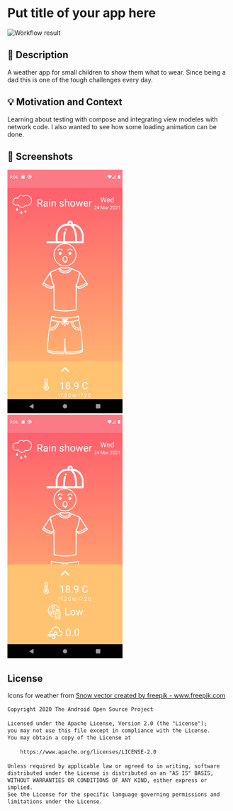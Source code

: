 # Put title of your app here

<!--- Replace <OWNER> with your Github Username and <REPOSITORY> with the name of your repository. -->
<!--- You can find both of these in the url bar when you open your repository in github. -->
![Workflow result](https://github.com/tobibo/KidWeather/workflows/Check/badge.svg)


## :scroll: Description
<!--- Describe your app in one or two sentences -->
A weather app for small children to show them what to wear. Since being a dad this is one of the tough challenges every day.


## :bulb: Motivation and Context
<!--- Optionally point readers to interesting parts of your submission. -->
<!--- What are you especially proud of? -->
Learning about testing with compose and integrating view modeles with network code. I also wanted to see how some loading animation can be done.


## :camera_flash: Screenshots
<!-- You can add more screenshots here if you like -->
<img src="/results/screenshot_1.png" width="260">&emsp;<img src="/results/screenshot_2.png" width="260">

## License
Icons for weather from <a href='https://www.freepik.com/vectors/snow'>Snow vector created by freepik - www.freepik.com</a>

```
Copyright 2020 The Android Open Source Project

Licensed under the Apache License, Version 2.0 (the "License");
you may not use this file except in compliance with the License.
You may obtain a copy of the License at

    https://www.apache.org/licenses/LICENSE-2.0

Unless required by applicable law or agreed to in writing, software
distributed under the License is distributed on an "AS IS" BASIS,
WITHOUT WARRANTIES OR CONDITIONS OF ANY KIND, either express or implied.
See the License for the specific language governing permissions and
limitations under the License.
```